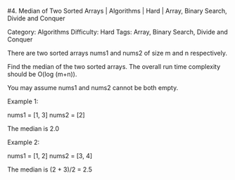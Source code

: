 #4. Median of Two Sorted Arrays | Algorithms | Hard | Array, Binary Search, Divide and Conquer

Category: Algorithms
Difficulty: Hard
Tags: Array, Binary Search, Divide and Conquer

There are two sorted arrays nums1 and nums2 of size m and n respectively.

Find the median of the two sorted arrays. The overall run time complexity should be O(log (m+n)).

You may assume nums1 and nums2 cannot be both empty.

Example 1:


nums1 = [1, 3]
nums2 = [2]

The median is 2.0


Example 2:


nums1 = [1, 2]
nums2 = [3, 4]

The median is (2 + 3)/2 = 2.5


